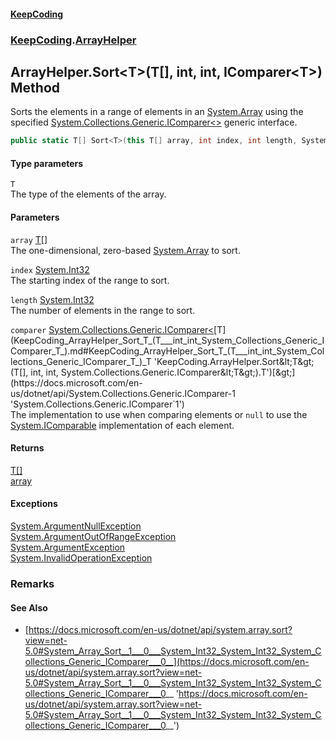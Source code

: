 #### [KeepCoding](index.md 'index')
### [KeepCoding](KeepCoding.md 'KeepCoding').[ArrayHelper](KeepCoding_ArrayHelper.md 'KeepCoding.ArrayHelper')
## ArrayHelper.Sort&lt;T&gt;(T[], int, int, IComparer&lt;T&gt;) Method
Sorts the elements in a range of elements in an [System.Array](https://docs.microsoft.com/en-us/dotnet/api/System.Array 'System.Array') using the specified [System.Collections.Generic.IComparer&lt;&gt;](https://docs.microsoft.com/en-us/dotnet/api/System.Collections.Generic.IComparer-1 'System.Collections.Generic.IComparer`1') generic interface.  
```csharp
public static T[] Sort<T>(this T[] array, int index, int length, System.Collections.Generic.IComparer<T> comparer);
```
#### Type parameters
<a name='KeepCoding_ArrayHelper_Sort_T_(T___int_int_System_Collections_Generic_IComparer_T_)_T'></a>
`T`  
The type of the elements of the array.
  
#### Parameters
<a name='KeepCoding_ArrayHelper_Sort_T_(T___int_int_System_Collections_Generic_IComparer_T_)_array'></a>
`array` [T](KeepCoding_ArrayHelper_Sort_T_(T___int_int_System_Collections_Generic_IComparer_T_).md#KeepCoding_ArrayHelper_Sort_T_(T___int_int_System_Collections_Generic_IComparer_T_)_T 'KeepCoding.ArrayHelper.Sort&lt;T&gt;(T[], int, int, System.Collections.Generic.IComparer&lt;T&gt;).T')[[]](https://docs.microsoft.com/en-us/dotnet/api/System.Array 'System.Array')  
The one-dimensional, zero-based [System.Array](https://docs.microsoft.com/en-us/dotnet/api/System.Array 'System.Array') to sort.
  
<a name='KeepCoding_ArrayHelper_Sort_T_(T___int_int_System_Collections_Generic_IComparer_T_)_index'></a>
`index` [System.Int32](https://docs.microsoft.com/en-us/dotnet/api/System.Int32 'System.Int32')  
The starting index of the range to sort.
  
<a name='KeepCoding_ArrayHelper_Sort_T_(T___int_int_System_Collections_Generic_IComparer_T_)_length'></a>
`length` [System.Int32](https://docs.microsoft.com/en-us/dotnet/api/System.Int32 'System.Int32')  
The number of elements in the range to sort.
  
<a name='KeepCoding_ArrayHelper_Sort_T_(T___int_int_System_Collections_Generic_IComparer_T_)_comparer'></a>
`comparer` [System.Collections.Generic.IComparer&lt;](https://docs.microsoft.com/en-us/dotnet/api/System.Collections.Generic.IComparer-1 'System.Collections.Generic.IComparer`1')[T](KeepCoding_ArrayHelper_Sort_T_(T___int_int_System_Collections_Generic_IComparer_T_).md#KeepCoding_ArrayHelper_Sort_T_(T___int_int_System_Collections_Generic_IComparer_T_)_T 'KeepCoding.ArrayHelper.Sort&lt;T&gt;(T[], int, int, System.Collections.Generic.IComparer&lt;T&gt;).T')[&gt;](https://docs.microsoft.com/en-us/dotnet/api/System.Collections.Generic.IComparer-1 'System.Collections.Generic.IComparer`1')  
The implementation to use when comparing elements or `null` to use the [System.IComparable](https://docs.microsoft.com/en-us/dotnet/api/System.IComparable 'System.IComparable') implementation of each element.
  
#### Returns
[T](KeepCoding_ArrayHelper_Sort_T_(T___int_int_System_Collections_Generic_IComparer_T_).md#KeepCoding_ArrayHelper_Sort_T_(T___int_int_System_Collections_Generic_IComparer_T_)_T 'KeepCoding.ArrayHelper.Sort&lt;T&gt;(T[], int, int, System.Collections.Generic.IComparer&lt;T&gt;).T')[[]](https://docs.microsoft.com/en-us/dotnet/api/System.Array 'System.Array')  
[array](KeepCoding_ArrayHelper_Sort_T_(T___int_int_System_Collections_Generic_IComparer_T_).md#KeepCoding_ArrayHelper_Sort_T_(T___int_int_System_Collections_Generic_IComparer_T_)_array 'KeepCoding.ArrayHelper.Sort&lt;T&gt;(T[], int, int, System.Collections.Generic.IComparer&lt;T&gt;).array')
#### Exceptions
[System.ArgumentNullException](https://docs.microsoft.com/en-us/dotnet/api/System.ArgumentNullException 'System.ArgumentNullException')  
[System.ArgumentOutOfRangeException](https://docs.microsoft.com/en-us/dotnet/api/System.ArgumentOutOfRangeException 'System.ArgumentOutOfRangeException')  
[System.ArgumentException](https://docs.microsoft.com/en-us/dotnet/api/System.ArgumentException 'System.ArgumentException')  
[System.InvalidOperationException](https://docs.microsoft.com/en-us/dotnet/api/System.InvalidOperationException 'System.InvalidOperationException')  
### Remarks
#### See Also
- [https://docs.microsoft.com/en-us/dotnet/api/system.array.sort?view=net-5.0#System_Array_Sort__1___0___System_Int32_System_Int32_System_Collections_Generic_IComparer___0__](https://docs.microsoft.com/en-us/dotnet/api/system.array.sort?view=net-5.0#System_Array_Sort__1___0___System_Int32_System_Int32_System_Collections_Generic_IComparer___0__ 'https://docs.microsoft.com/en-us/dotnet/api/system.array.sort?view=net-5.0#System_Array_Sort__1___0___System_Int32_System_Int32_System_Collections_Generic_IComparer___0__')
